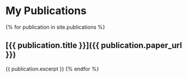 ---
---

# My Publications

{% for publication in site.publications %}
## [{{ publication.title }}]({{ publication.paper_url }})
{{ publication.excerpt }}
{% endfor %}